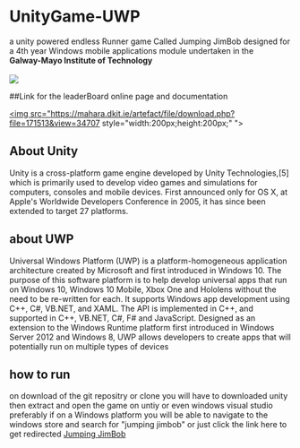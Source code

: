 # UnityGame-UWP
a unity powered endless Runner game Called Jumping JimBob designed for a 4th year Windows mobile applications module undertaken in the  
<b>Galway-Mayo Institute of Technology</b><br><br>
<img src="https://timetable.gmit.ie/img/header.jpg">

##Link for the leaderBoard online page and documentation

<a href= "http://dreamlo.com/lb/Lue5PnQTNUqjhU4Z3LT6Ywn87duzf2Lk67IgJpjGH0Tw"><img src="https://mahara.dkit.ie/artefact/file/download.php?file=171513&view=34707 style="width:200px;height:200px;" "></a>

## About Unity
Unity is a cross-platform game engine developed by Unity Technologies,[5] which is primarily used to develop video games and simulations for computers, consoles and mobile devices. First announced only for OS X, at Apple's Worldwide Developers Conference in 2005, it has since been extended to target 27 platforms.

## about UWP
Universal Windows Platform (UWP) is a platform-homogeneous application architecture created by Microsoft and first introduced in Windows 10. The purpose of this software platform is to help develop universal apps that run on Windows 10, Windows 10 Mobile, Xbox One and Hololens without the need to be re-written for each. It supports Windows app development using C++, C#, VB.NET, and XAML. The API is implemented in C++, and supported in C++, VB.NET, C#, F# and JavaScript. Designed as an extension to the Windows Runtime platform first introduced in Windows Server 2012 and Windows 8, UWP allows developers to create apps that will potentially run on multiple types of devices

## how to run

on download of the git repositry or clone you will have to downloaded unity then extract and open the game on untiy or even windows visual studio<br>
preferably if on a Windows platform you will be able to navigate to the windows store and search for "jumping jimbob"
or just click the link here to get redirected <a href="https://www.microsoft.com/en-us/store/p/jumpingjimbob/9nzpn0nrnvfd?SilentAuth=1&wa=wsignin1.0&lc=1033">Jumping JimBob</a>



